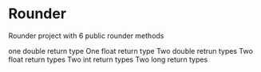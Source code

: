# Rounder
Rounder project with 6 public rounder methods

one double return type 
One float return type
Two double retrun types
Two float return types
Two int return types
Two long return types
